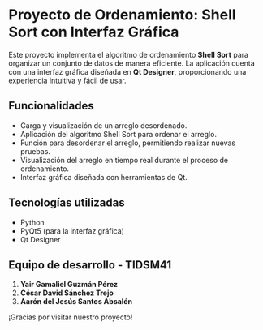 # Proyecto de Ordenamiento: Shell Sort con Interfaz Gráfica  

Este proyecto implementa el algoritmo de ordenamiento **Shell Sort** para organizar un conjunto de datos de manera eficiente. La aplicación cuenta con una interfaz gráfica diseñada en **Qt Designer**, proporcionando una experiencia intuitiva y fácil de usar.

## Funcionalidades  
- Carga y visualización de un arreglo desordenado.  
- Aplicación del algoritmo Shell Sort para ordenar el arreglo.  
- Función para desordenar el arreglo, permitiendo realizar nuevas pruebas.  
- Visualización del arreglo en tiempo real durante el proceso de ordenamiento.  
- Interfaz gráfica diseñada con herramientas de Qt.  

## Tecnologías utilizadas  
- Python  
- PyQt5 (para la interfaz gráfica)  
- Qt Designer  

## Equipo de desarrollo - TIDSM41  
1. **Yair Gamaliel Guzmán Pérez**  
2. **César David Sánchez Trejo**  
3. **Aarón del Jesús Santos Absalón**  

¡Gracias por visitar nuestro proyecto!  
